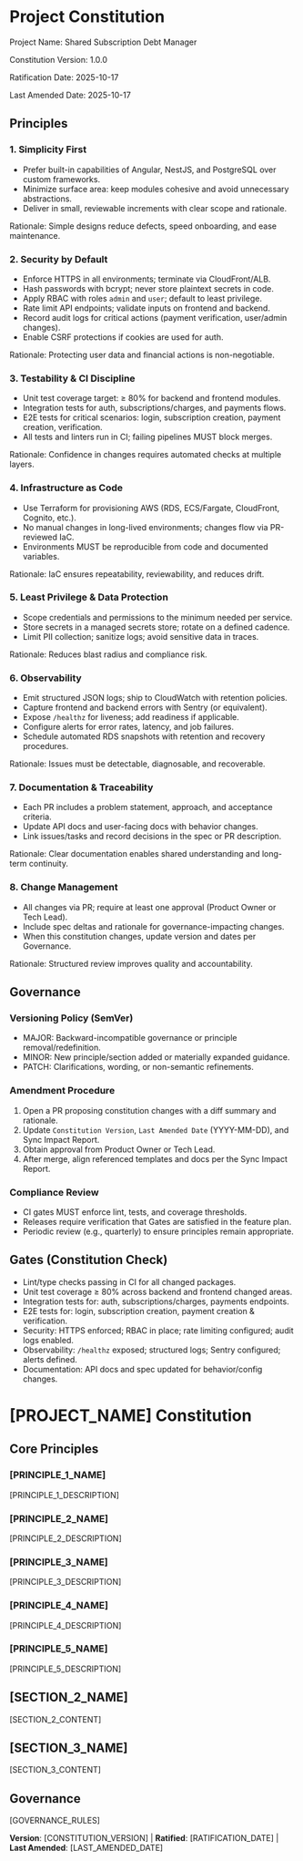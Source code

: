 <!--
Sync Impact Report
- Version change: N/A → 1.0.0
- Modified principles: none (initial adoption)
- Added sections: Principles (8), Governance, Gates
- Removed sections: none
- Templates requiring updates:
  - .specify/templates/plan-template.md: ✅ aligned (no changes required)
  - .specify/templates/spec-template.md: ⚠ pending (file missing)
  - .specify/templates/tasks-template.md: ⚠ pending (file missing)
  - .specify/templates/commands/*: ⚠ pending (no command templates present)
- Follow-up TODOs:
  - Create spec-template.md and tasks-template.md to reference constitution gates
  - Add command templates under .specify/templates/commands if needed
-->

# Project Constitution

Project Name: Shared Subscription Debt Manager

Constitution Version: 1.0.0

Ratification Date: 2025-10-17

Last Amended Date: 2025-10-17

## Principles

### 1. Simplicity First

- Prefer built-in capabilities of Angular, NestJS, and PostgreSQL over custom frameworks.
- Minimize surface area: keep modules cohesive and avoid unnecessary abstractions.
- Deliver in small, reviewable increments with clear scope and rationale.

Rationale: Simple designs reduce defects, speed onboarding, and ease maintenance.

### 2. Security by Default

- Enforce HTTPS in all environments; terminate via CloudFront/ALB.
- Hash passwords with bcrypt; never store plaintext secrets in code.
- Apply RBAC with roles `admin` and `user`; default to least privilege.
- Rate limit API endpoints; validate inputs on frontend and backend.
- Record audit logs for critical actions (payment verification, user/admin changes).
- Enable CSRF protections if cookies are used for auth.

Rationale: Protecting user data and financial actions is non-negotiable.

### 3. Testability & CI Discipline

- Unit test coverage target: ≥ 80% for backend and frontend modules.
- Integration tests for auth, subscriptions/charges, and payments flows.
- E2E tests for critical scenarios: login, subscription creation, payment creation, verification.
- All tests and linters run in CI; failing pipelines MUST block merges.

Rationale: Confidence in changes requires automated checks at multiple layers.

### 4. Infrastructure as Code

- Use Terraform for provisioning AWS (RDS, ECS/Fargate, CloudFront, Cognito, etc.).
- No manual changes in long-lived environments; changes flow via PR-reviewed IaC.
- Environments MUST be reproducible from code and documented variables.

Rationale: IaC ensures repeatability, reviewability, and reduces drift.

### 5. Least Privilege & Data Protection

- Scope credentials and permissions to the minimum needed per service.
- Store secrets in a managed secrets store; rotate on a defined cadence.
- Limit PII collection; sanitize logs; avoid sensitive data in traces.

Rationale: Reduces blast radius and compliance risk.

### 6. Observability

- Emit structured JSON logs; ship to CloudWatch with retention policies.
- Capture frontend and backend errors with Sentry (or equivalent).
- Expose `/healthz` for liveness; add readiness if applicable.
- Configure alerts for error rates, latency, and job failures.
- Schedule automated RDS snapshots with retention and recovery procedures.

Rationale: Issues must be detectable, diagnosable, and recoverable.

### 7. Documentation & Traceability

- Each PR includes a problem statement, approach, and acceptance criteria.
- Update API docs and user-facing docs with behavior changes.
- Link issues/tasks and record decisions in the spec or PR description.

Rationale: Clear documentation enables shared understanding and long-term continuity.

### 8. Change Management

- All changes via PR; require at least one approval (Product Owner or Tech Lead).
- Include spec deltas and rationale for governance-impacting changes.
- When this constitution changes, update version and dates per Governance.

Rationale: Structured review improves quality and accountability.

## Governance

### Versioning Policy (SemVer)

- MAJOR: Backward-incompatible governance or principle removal/redefinition.
- MINOR: New principle/section added or materially expanded guidance.
- PATCH: Clarifications, wording, or non-semantic refinements.

### Amendment Procedure

1. Open a PR proposing constitution changes with a diff summary and rationale.
2. Update `Constitution Version`, `Last Amended Date` (YYYY-MM-DD), and Sync Impact Report.
3. Obtain approval from Product Owner or Tech Lead.
4. After merge, align referenced templates and docs per the Sync Impact Report.

### Compliance Review

- CI gates MUST enforce lint, tests, and coverage thresholds.
- Releases require verification that Gates are satisfied in the feature plan.
- Periodic review (e.g., quarterly) to ensure principles remain appropriate.

## Gates (Constitution Check)

- Lint/type checks passing in CI for all changed packages.
- Unit test coverage ≥ 80% across backend and frontend changed areas.
- Integration tests for: auth, subscriptions/charges, payments endpoints.
- E2E tests for: login, subscription creation, payment creation & verification.
- Security: HTTPS enforced; RBAC in place; rate limiting configured; audit logs enabled.
- Observability: `/healthz` exposed; structured logs; Sentry configured; alerts defined.
- Documentation: API docs and spec updated for behavior/config changes.

# [PROJECT_NAME] Constitution
<!-- Example: Spec Constitution, TaskFlow Constitution, etc. -->

## Core Principles

### [PRINCIPLE_1_NAME]
<!-- Example: I. Library-First -->
[PRINCIPLE_1_DESCRIPTION]
<!-- Example: Every feature starts as a standalone library; Libraries must be self-contained, independently testable, documented; Clear purpose required - no organizational-only libraries -->

### [PRINCIPLE_2_NAME]
<!-- Example: II. CLI Interface -->
[PRINCIPLE_2_DESCRIPTION]
<!-- Example: Every library exposes functionality via CLI; Text in/out protocol: stdin/args → stdout, errors → stderr; Support JSON + human-readable formats -->

### [PRINCIPLE_3_NAME]
<!-- Example: III. Test-First (NON-NEGOTIABLE) -->
[PRINCIPLE_3_DESCRIPTION]
<!-- Example: TDD mandatory: Tests written → User approved → Tests fail → Then implement; Red-Green-Refactor cycle strictly enforced -->

### [PRINCIPLE_4_NAME]
<!-- Example: IV. Integration Testing -->
[PRINCIPLE_4_DESCRIPTION]
<!-- Example: Focus areas requiring integration tests: New library contract tests, Contract changes, Inter-service communication, Shared schemas -->

### [PRINCIPLE_5_NAME]
<!-- Example: V. Observability, VI. Versioning & Breaking Changes, VII. Simplicity -->
[PRINCIPLE_5_DESCRIPTION]
<!-- Example: Text I/O ensures debuggability; Structured logging required; Or: MAJOR.MINOR.BUILD format; Or: Start simple, YAGNI principles -->

## [SECTION_2_NAME]
<!-- Example: Additional Constraints, Security Requirements, Performance Standards, etc. -->

[SECTION_2_CONTENT]
<!-- Example: Technology stack requirements, compliance standards, deployment policies, etc. -->

## [SECTION_3_NAME]
<!-- Example: Development Workflow, Review Process, Quality Gates, etc. -->

[SECTION_3_CONTENT]
<!-- Example: Code review requirements, testing gates, deployment approval process, etc. -->

## Governance
<!-- Example: Constitution supersedes all other practices; Amendments require documentation, approval, migration plan -->

[GOVERNANCE_RULES]
<!-- Example: All PRs/reviews must verify compliance; Complexity must be justified; Use [GUIDANCE_FILE] for runtime development guidance -->

**Version**: [CONSTITUTION_VERSION] | **Ratified**: [RATIFICATION_DATE] | **Last Amended**: [LAST_AMENDED_DATE]
<!-- Example: Version: 2.1.1 | Ratified: 2025-06-13 | Last Amended: 2025-07-16 -->
